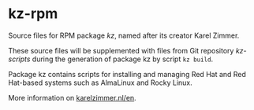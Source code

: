 <!--
###############################################################################
# SPDX-FileComment: Readme for repository kz-rpm
#
# SPDX-FileCopyrightText: Karel Zimmer <info@karelzimmer.nl>
# SPDX-License-Identifier: CC0-1.0
###############################################################################
-->

# kz-rpm

Source files for RPM package *kz*, named after its creator Karel Zimmer.

These source files will be supplemented with files from Git repository
*kz-scripts* during the generation of package kz by script `kz build`.

Package kz contains scripts for installing and managing Red Hat and Red Hat-based systems such as AlmaLinux and Rocky Linux.

More information on [karelzimmer.nl/en](https://karelzimmer.nl/en).
